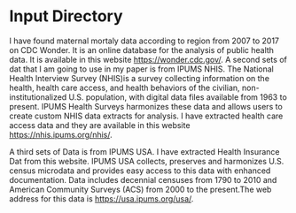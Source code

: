 # Input Directory

I have found maternal mortaly data according to region from 2007 to 2017 on CDC Wonder. It is an online database for the analysis of public health data. It is available in this website https://wonder.cdc.gov/. 
A second sets of dat that I am going to use in my paper is from IPUMS NHIS. The National Health Interview Survey (NHIS)is a survey collecting information on the health, health care access, and health behaviors of the civilian, non-institutionalized U.S. population, with digital data files available from 1963 to present. IPUMS Health Surveys harmonizes these data and allows users to create custom NHIS data extracts for analysis. I have extracted health care access data and they are available in this website https://nhis.ipums.org/nhis/.

A third sets of Data is from IPUMS USA. I have extracted Health Insurance Dat from this website. IPUMS USA collects, preserves and harmonizes U.S. census microdata and provides easy access to this data with enhanced documentation. Data includes decennial censuses from 1790 to 2010 and American Community Surveys (ACS) from 2000 to the present.The web address for this data is https://usa.ipums.org/usa/.  

 